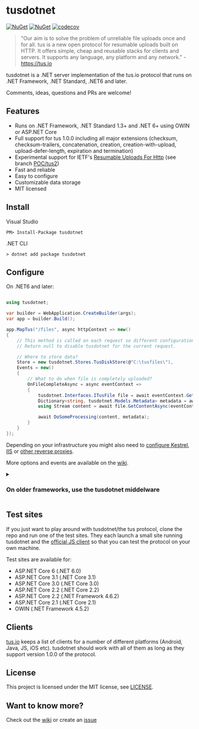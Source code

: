 # tusdotnet

[![NuGet](https://img.shields.io/nuget/v/tusdotnet.svg?color=blue&style=popout-square)](https://www.nuget.org/packages/tusdotnet) [![NuGet](https://img.shields.io/nuget/dt/tusdotnet.svg?color=blue&style=popout-square)](https://www.nuget.org/packages/tusdotnet) [![codecov](https://img.shields.io/codecov/c/github/tusdotnet/tusdotnet.svg?color=blue&style=popout-square)](https://codecov.io/gh/tusdotnet/tusdotnet)

>"Our aim is to solve the problem of unreliable file uploads once and for all. tus is a new open protocol for resumable uploads built on HTTP. It offers simple, cheap and reusable stacks for clients and servers. It supports any language, any platform and any network." - https://tus.io

tusdotnet is a .NET server implementation of the tus.io protocol that runs on .NET Framework, .NET Standard, .NET6 and later.

Comments, ideas, questions and PRs are welcome!

## Features

* Runs on .NET Framework, .NET Standard 1.3+ and .NET 6+ using OWIN or ASP.NET Core
* Full support for tus 1.0.0 including all major extensions (checksum, checksum-trailers, concatenation, creation, creation-with-upload, upload-defer-length, expiration and termination)
* Experimental support for IETF's [Resumable Uploads For Http](https://datatracker.ietf.org/doc/draft-ietf-httpbis-resumable-upload/) (see branch [POC/tus2](https://github.com/tusdotnet/tusdotnet/tree/POC/tus2))
* Fast and reliable
* Easy to configure
* Customizable data storage
* MIT licensed

## Install

Visual Studio

``PM> Install-Package tusdotnet``

.NET CLI

``> dotnet add package tusdotnet``

## Configure

On .NET6 and later:
```csharp

using tusdotnet;

var builder = WebApplication.CreateBuilder(args);
var app = builder.Build();

app.MapTus("/files", async httpContext => new()
{
    // This method is called on each request so different configurations can be returned per user, domain, path etc.
    // Return null to disable tusdotnet for the current request.

    // Where to store data?
    Store = new tusdotnet.Stores.TusDiskStore(@"C:\tusfiles\"),
    Events = new()
    {
        // What to do when file is completely uploaded?
        OnFileCompleteAsync = async eventContext =>
        {
            tusdotnet.Interfaces.ITusFile file = await eventContext.GetFileAsync();
            Dictionary<string, tusdotnet.Models.Metadata> metadata = await file.GetMetadataAsync(eventContext.CancellationToken);
            using Stream content = await file.GetContentAsync(eventContext.CancellationToken);

            await DoSomeProcessing(content, metadata);
        }
    }
});

```

 Depending on your infrastructure you might also need to [configure Kestrel](https://github.com/tusdotnet/tusdotnet/wiki/Configure-Kestrel), [IIS](https://github.com/tusdotnet/tusdotnet/wiki/Configure-IIS) or [other reverse proxies](https://github.com/tusdotnet/tusdotnet/wiki/Configure-other-reverse-proxies). 
 
 More options and events are available on the [wiki](https://github.com/tusdotnet/tusdotnet/wiki/Configuration).

<details>
<summary><h3>On older frameworks, use the tusdotnet middelware</h3></summary>

Create your Startup class as you would normally do. Add a using statement for `tusdotnet` and run `UseTus` on the app builder. Depending on your infrastructure you might also need to [configure Kestrel](https://github.com/tusdotnet/tusdotnet/wiki/Configure-Kestrel), [IIS](https://github.com/tusdotnet/tusdotnet/wiki/Configure-IIS) or [other reverse proxies](https://github.com/tusdotnet/tusdotnet/wiki/Configure-other-reverse-proxies).  More options and events are available on the [wiki](https://github.com/tusdotnet/tusdotnet/wiki/Configuration).

```csharp

app.UseTus(httpContext => new DefaultTusConfiguration
{
    // This method is called on each request so different configurations can be returned per user, domain, path etc.
    // Return null to disable tusdotnet for the current request.

    // c:\tusfiles is where to store files
    Store = new TusDiskStore(@"C:\tusfiles\"),
    // On what url should we listen for uploads?
    UrlPath = "/files",
    Events = new Events
    {
        OnFileCompleteAsync = async eventContext =>
        {
            ITusFile file = await eventContext.GetFileAsync();
            Dictionary<string, Metadata> metadata = await file.GetMetadataAsync(eventContext.CancellationToken);
            using Stream content = await file.GetContentAsync(eventContext.CancellationToken);

            await DoSomeProcessing(content, metadata);
        }
    }
});

```
</details>

## Test sites

If you just want to play around with tusdotnet/the tus protocol, clone the repo and run one of the test sites. They each launch a small site running tusdotnet and the [official JS client](https://github.com/tus/tus-js-client) so that you can test the protocol on your own machine. 

Test sites are available for:

* ASP.NET Core 6 (.NET 6.0)
* ASP.NET Core 3.1 (.NET Core 3.1)
* ASP.NET Core 3.0 (.NET Core 3.0)
* ASP.NET Core 2.2 (.NET Core 2.2)
* ASP.NET Core 2.2 (.NET Framework 4.6.2)
* ASP.NET Core 2.1 (.NET Core 2.1)
* OWIN (.NET Framework 4.5.2)

## Clients

[tus.io](http://tus.io/implementations.html) keeps a list of clients for a number of different platforms (Android, Java, JS, iOS etc). tusdotnet should work with all of them as long as they support version 1.0.0 of the protocol.

## License

This project is licensed under the MIT license, see [LICENSE](LICENSE).

## Want to know more?

Check out the [wiki](https://github.com/tusdotnet/tusdotnet/wiki) or create an [issue](https://github.com/tusdotnet/tusdotnet/issues)
